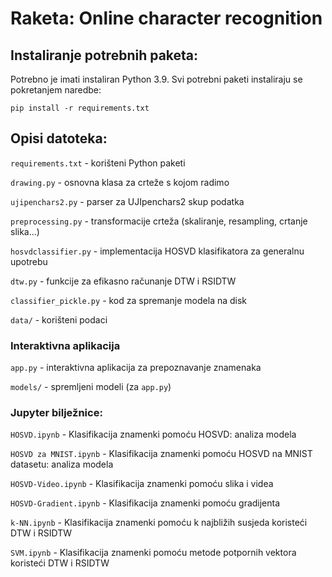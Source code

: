 # Raketa: Online character recognition

## Instaliranje potrebnih paketa:

Potrebno je imati instaliran Python 3.9. Svi potrebni paketi instaliraju se pokretanjem naredbe:
```
pip install -r requirements.txt
```
## Opisi datoteka:

`requirements.txt` - korišteni Python paketi

`drawing.py` - osnovna klasa za crteže s kojom radimo

`ujipenchars2.py` - parser za UJIpenchars2 skup podatka

`preprocessing.py` - transformacije crteža (skaliranje, resampling, crtanje slika...)

`hosvdclassifier.py` - implementacija HOSVD klasifikatora za generalnu upotrebu

`dtw.py` - funkcije za efikasno računanje DTW i RSIDTW

`classifier_pickle.py` - kod za spremanje modela na disk

`data/` - korišteni podaci

### Interaktivna aplikacija

`app.py` - interaktivna aplikacija za prepoznavanje znamenaka

`models/` - spremljeni modeli (za `app.py`)

### Jupyter bilježnice:

`HOSVD.ipynb` - Klasifikacija znamenki pomoću HOSVD: analiza modela

`HOSVD za MNIST.ipynb` - Klasifikacija znamenki pomoću HOSVD na MNIST datasetu: analiza modela

`HOSVD-Video.ipynb` - Klasifikacija znamenki pomoću slika i videa

`HOSVD-Gradient.ipynb` - Klasifikacija znamenki pomoću gradijenta

`k-NN.ipynb` - Klasifikacija znamenki pomoću k najbližih susjeda koristeći DTW i RSIDTW

`SVM.ipynb` - Klasifikacija znamenki pomoću metode potpornih vektora koristeći DTW i RSIDTW
